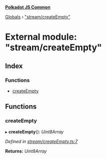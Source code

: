 **[Polkadot JS Common](../README.md)**

[Globals](../globals.md) › ["stream/createEmpty"](_stream_createempty_.md)

# External module: "stream/createEmpty"

## Index

### Functions

* [createEmpty](_stream_createempty_.md#createempty)

## Functions

###  createEmpty

▸ **createEmpty**(): *Uint8Array*

*Defined in [stream/createEmpty.ts:7](https://github.com/polkadot-js/common/blob/e2ec7d0/packages/trie-codec/src/stream/createEmpty.ts#L7)*

**Returns:** *Uint8Array*